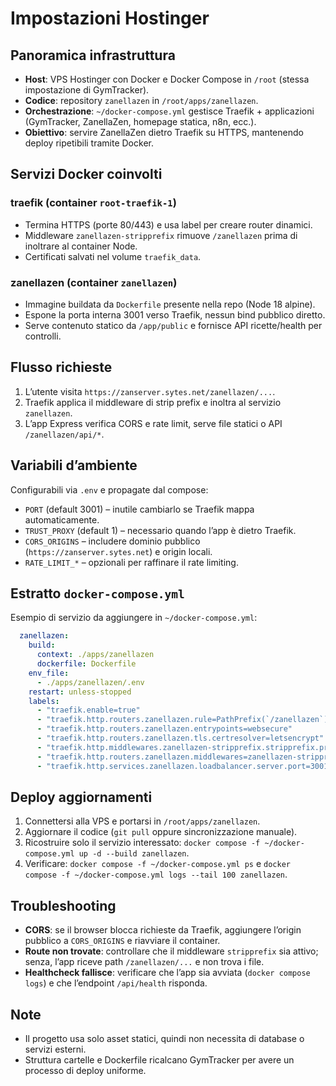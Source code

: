 # Impostazioni Hostinger

## Panoramica infrastruttura
- **Host**: VPS Hostinger con Docker e Docker Compose in `/root` (stessa impostazione di GymTracker).
- **Codice**: repository `zanellazen` in `/root/apps/zanellazen`.
- **Orchestrazione**: `~/docker-compose.yml` gestisce Traefik + applicazioni (GymTracker, ZanellaZen, homepage statica, n8n, ecc.).
- **Obiettivo**: servire ZanellaZen dietro Traefik su HTTPS, mantenendo deploy ripetibili tramite Docker.

## Servizi Docker coinvolti
### traefik (container `root-traefik-1`)
- Termina HTTPS (porte 80/443) e usa label per creare router dinamici.
- Middleware `zanellazen-stripprefix` rimuove `/zanellazen` prima di inoltrare al container Node.
- Certificati salvati nel volume `traefik_data`.

### zanellazen (container `zanellazen`)
- Immagine buildata da `Dockerfile` presente nella repo (Node 18 alpine).
- Espone la porta interna 3001 verso Traefik, nessun bind pubblico diretto.
- Serve contenuto statico da `/app/public` e fornisce API ricette/health per controlli.

## Flusso richieste
1. L’utente visita `https://zanserver.sytes.net/zanellazen/...`.
2. Traefik applica il middleware di strip prefix e inoltra al servizio `zanellazen`.
3. L’app Express verifica CORS e rate limit, serve file statici o API `/zanellazen/api/*`.

## Variabili d’ambiente
Configurabili via `.env` e propagate dal compose:
- `PORT` (default 3001) – inutile cambiarlo se Traefik mappa automaticamente.
- `TRUST_PROXY` (default 1) – necessario quando l’app è dietro Traefik.
- `CORS_ORIGINS` – includere dominio pubblico (`https://zanserver.sytes.net`) e origin locali.
- `RATE_LIMIT_*` – opzionali per raffinare il rate limiting.

## Estratto `docker-compose.yml`
Esempio di servizio da aggiungere in `~/docker-compose.yml`:

```yaml
  zanellazen:
    build:
      context: ./apps/zanellazen
      dockerfile: Dockerfile
    env_file:
      - ./apps/zanellazen/.env
    restart: unless-stopped
    labels:
      - "traefik.enable=true"
      - "traefik.http.routers.zanellazen.rule=PathPrefix(`/zanellazen`)"
      - "traefik.http.routers.zanellazen.entrypoints=websecure"
      - "traefik.http.routers.zanellazen.tls.certresolver=letsencrypt"
      - "traefik.http.middlewares.zanellazen-stripprefix.stripprefix.prefixes=/zanellazen"
      - "traefik.http.routers.zanellazen.middlewares=zanellazen-stripprefix"
      - "traefik.http.services.zanellazen.loadbalancer.server.port=3001"
```

## Deploy aggiornamenti
1. Connettersi alla VPS e portarsi in `/root/apps/zanellazen`.
2. Aggiornare il codice (`git pull` oppure sincronizzazione manuale).
3. Ricostruire solo il servizio interessato: `docker compose -f ~/docker-compose.yml up -d --build zanellazen`.
4. Verificare: `docker compose -f ~/docker-compose.yml ps` e `docker compose -f ~/docker-compose.yml logs --tail 100 zanellazen`.

## Troubleshooting
- **CORS**: se il browser blocca richieste da Traefik, aggiungere l’origin pubblico a `CORS_ORIGINS` e riavviare il container.
- **Route non trovate**: controllare che il middleware `stripprefix` sia attivo; senza, l’app riceve path `/zanellazen/...` e non trova i file.
- **Healthcheck fallisce**: verificare che l’app sia avviata (`docker compose logs`) e che l’endpoint `/api/health` risponda.

## Note
- Il progetto usa solo asset statici, quindi non necessita di database o servizi esterni.
- Struttura cartelle e Dockerfile ricalcano GymTracker per avere un processo di deploy uniforme.
